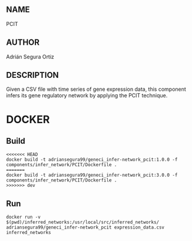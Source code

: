 ## NAME

PCIT

## AUTHOR

Adrián Segura Ortiz

## DESCRIPTION

Given a CSV file with time series of gene expression data, this component infers its gene regulatory network by applying the PCIT technique.

# DOCKER

## Build

```
<<<<<<< HEAD
docker build -t adriansegura99/geneci_infer-network_pcit:1.0.0 -f components/infer_network/PCIT/Dockerfile .
=======
docker build -t adriansegura99/geneci_infer-network_pcit:3.0.0 -f components/infer_network/PCIT/Dockerfile .
>>>>>>> dev
```

## Run

```
docker run -v $(pwd)/inferred_networks:/usr/local/src/inferred_networks/ adriansegura99/geneci_infer-network_pcit expression_data.csv inferred_networks
```
